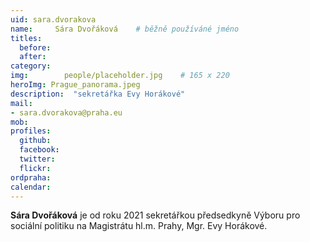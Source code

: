 ```yaml
---
uid: sara.dvorakova
name:     Sára Dvořáková  	# běžně používáné jméno
titles:
  before: 
  after:
category:
img: 		people/placeholder.jpg    # 165 x 220
heroImg: Prague_panorama.jpeg
description:  "sekretářka Evy Horákové"
mail:
- sara.dvorakova@praha.eu
mob: 
profiles:
  github:     
  facebook: 	
  twitter: 		
  flickr:
ordpraha: 
calendar: 
---
```


**Sára Dvořáková** je od roku 2021 sekretářkou předsedkyně Výboru pro sociální politiku na Magistrátu hl.m. Prahy, Mgr. Evy Horákové. 
